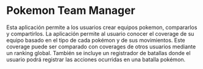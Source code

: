 # Pokemon Team Manager

Esta aplicación permite a los usuarios crear equipos pokemon, compararlos y compartirlos. La aplicación permite al usuario conocer el coverage de su equipo basado en el tipo de cada pokémon y de sus movimientos. Este coverage puede ser comparado con coverages de otros usuarios mediante un ranking global. También se incluye un registrador de batallas donde el usuario podrá registrar las acciones ocurridas en una batalla pokémon.
